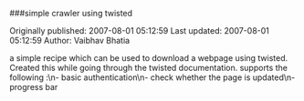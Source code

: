 ###simple crawler using twisted

Originally published: 2007-08-01 05:12:59
Last updated: 2007-08-01 05:12:59
Author: Vaibhav Bhatia

a simple recipe which can be used to download a webpage using twisted. Created this while going through the twisted documentation. supports the following :\n- basic authentication\n- check whether the page is updated\n- progress bar